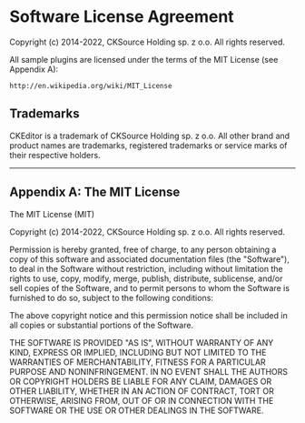 Software License Agreement
==========================

Copyright (c) 2014-2022, CKSource Holding sp. z o.o. All rights reserved.

All sample plugins are licensed under the terms of the MIT License (see Appendix A):

	http://en.wikipedia.org/wiki/MIT_License

Trademarks
----------

CKEditor is a trademark of CKSource Holding sp. z o.o. All other brand
and product names are trademarks, registered trademarks or service
marks of their respective holders.

---

Appendix A: The MIT License
---------------------------

The MIT License (MIT)

Copyright (c) 2014-2022, CKSource Holding sp. z o.o. All rights reserved.

Permission is hereby granted, free of charge, to any person obtaining a copy
of this software and associated documentation files (the "Software"), to deal
in the Software without restriction, including without limitation the rights
to use, copy, modify, merge, publish, distribute, sublicense, and/or sell
copies of the Software, and to permit persons to whom the Software is
furnished to do so, subject to the following conditions:

The above copyright notice and this permission notice shall be included in
all copies or substantial portions of the Software.

THE SOFTWARE IS PROVIDED "AS IS", WITHOUT WARRANTY OF ANY KIND, EXPRESS OR
IMPLIED, INCLUDING BUT NOT LIMITED TO THE WARRANTIES OF MERCHANTABILITY,
FITNESS FOR A PARTICULAR PURPOSE AND NONINFRINGEMENT. IN NO EVENT SHALL THE
AUTHORS OR COPYRIGHT HOLDERS BE LIABLE FOR ANY CLAIM, DAMAGES OR OTHER
LIABILITY, WHETHER IN AN ACTION OF CONTRACT, TORT OR OTHERWISE, ARISING FROM,
OUT OF OR IN CONNECTION WITH THE SOFTWARE OR THE USE OR OTHER DEALINGS IN
THE SOFTWARE.
